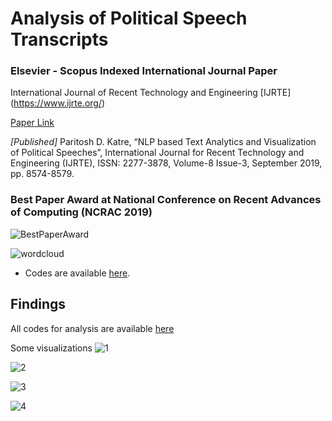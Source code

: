 # Analysis of Political Speech Transcripts

### Elsevier - Scopus Indexed International Journal Paper

International Journal of Recent Technology and Engineering [IJRTE] (https://www.ijrte.org/)

[Paper Link](https://www.ijrte.org/wp-content/uploads/papers/v8i3/C6503098319.pdf)

*[Published]* Paritosh D. Katre, “NLP based Text Analytics and Visualization of Political Speeches”, International Journal for Recent Technology and Engineering (IJRTE), ISSN: 2277-3878, Volume-8 Issue-3, September 2019, pp. 8574-8579. 

### Best Paper Award at National Conference on Recent Advances of Computing (NCRAC 2019)
![BestPaperAward](https://raw.githubusercontent.com/katreparitosh/Discourse-Analytics-of-Political-Speeches/master/Findings/Best_Paper_Award.jpg)

![wordcloud](https://raw.githubusercontent.com/katreparitosh/Election-Campaign-Analytics/master/Word-Cloud/wordcloud.png)

  * Codes are available [here](https://github.com/katreparitosh/Election-Campaign-Analytics/tree/master/Code/Cleaning%20and%20Wrangling).

## Findings 
All codes for analysis are available [here](https://github.com/katreparitosh/Election-Campaign-Analytics/blob/master/Code/Analysis/Analysis.ipynb)

Some visualizations 
![1](https://github.com/katreparitosh/Election-Campaign-Analytics/blob/master/Findings/4.png)

![2](https://github.com/katreparitosh/Election-Campaign-Analytics/blob/master/Findings/5.png)

![3](https://github.com/katreparitosh/Election-Campaign-Analytics/blob/master/Findings/3.png)

![4](https://github.com/katreparitosh/Election-Campaign-Analytics/blob/master/Findings/6.png)
